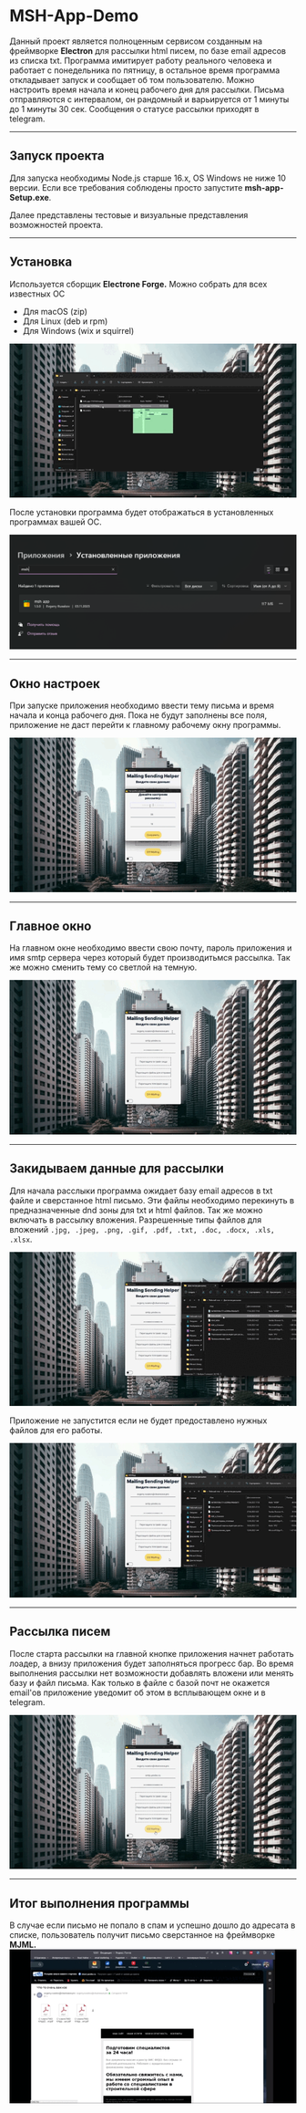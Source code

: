 # MSH-App-Demo

Данный проект является полноценным сервисом созданным на фреймворке __Electron__ для рассылки html писем, по базе email адресов из списка txt. Программа имитирует работу реального человека и работает с понедельника по пятницу, в остальное время программа откладывает запуск и сообщает об том пользователю. Можно настроить время начала и конец рабочего дня для рассылки. Письма отправляются с интервалом, он рандомный и варьируется от 1 минуты до 1 минуты 30 сек. Сообщения о статусе рассылки приходят в telegram.
***
## Запуск проекта

Для запуска необходимы Node.js старше 16.x, OS Windows не ниже 10 версии. 
Если все требования соблюдены просто запустите __msh-app-Setup.exe__.

Далее представлены тестовые и визуальные представления возможностей проекта.
***
## Установка
Используется сборщик __Electrone Forge.__ Можно собрать для всех известных ОС
- Для macOS (zip)
- Для Linux (deb и rpm)
- Для Windows (wix и squirrel)

![Установка](./demo/install.gif "Процесс установки на Windows")

После установки программа будет отображаться в установленных программах вашей ОС.

![Установленная программа](./demo/mshapp.png "Установленные приложения на Windows")
***
## Окно настроек
При запуске приложения необходимо ввести тему письма и время начала и конца рабочего дня. Пока не будут заполнены все поля, приложение не даст перейти к главному рабочему окну программы. 

![Окно настроек](./demo/settings.gif "Окно настроек рассылки")
***
## Главное окно
На главном окне необходимо ввести свою почту, пароль приложения и имя smtp сервера через который будет производитьмся рассылка. Так же можно сменить тему со светлой на темную.

![Главное окно](./demo/main_window.gif "Главное окно рассылки")
***
## Закидываем данные для рассылки
Для начала расслыки программа ожидает базу email адресов в txt файле и сверстанное html письмо. Эти файлы необходимо перекинуть в предназначенные dnd зоны для txt и html файлов. Так же можно включать в рассылку вложения. Разрешенные типы файлов для вложений ```.jpg, .jpeg, .png, .gif, .pdf, .txt, .doc, .docx, .xls, .xlsx```.

![DND зона](./demo/dnd_zone.gif "Работа dnd зоны")

Приложение не запустится если не будет предоставлено нужных файлов для его работы.

![Главное окно](./demo/not_start.gif "Сообщение об ошибке запуска")
***
## Рассылка писем
После старта рассылки на главной кнопке приложения начнет работать лоадер, а внизу приложения будет заполняться прогресс бар. Во время выполнения рассылки нет возможности добавлять вложени или менять базу и файл письма. Как только в файле с базой почт не окажется email'ов приложение уведомит об этом в всплывающем окне и в telegram. 

![Главное окно](./demo/mailing.gif "Рассылка писем")
***
## Итог выполнения программы
В случае если письмо не попало в спам и успешно дошло до адресата в списке, пользователь получит письмо сверстанное на фреймворке __MJML.__ 
![Письмо на почте](./demo/letter.gif "Вид письма на почте")